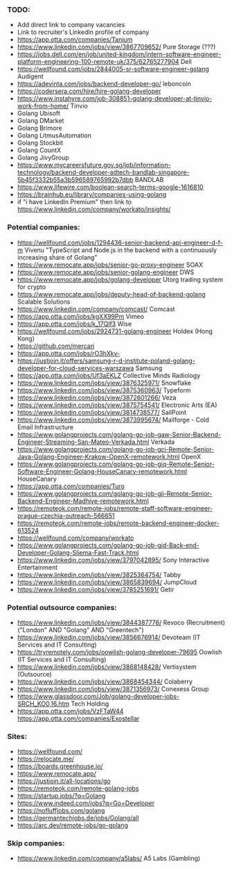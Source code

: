 ### TODO:
- Add direct link to company vacancies
- Link to recruiter's LinkedIn profile of company
- https://app.otta.com/companies/Tanium
- https://www.linkedin.com/jobs/view/3867709652/ Pure Storage (???)
- https://jobs.dell.com/en/job/united-kingdom/intern-software-engineer-platform-engineering-100-remote-uk/375/62765277904 Dell
- https://wellfound.com/jobs/2844005-sr-software-engineer-golang Audigent
- https://adevinta.com/jobs/backend-developer-go/ leboncoin
- https://codersera.com/hire/hire-golang-developer
- https://www.instahyre.com/job-308851-golang-developer-at-tinvio-work-from-home/ Tinvio
- Golang Ubisoft
- Golang DMarket
- Golang Brimore
- Golang LitmusAutomation
- Golang Stockbit
- Golang CountX
- Golang JivyGroup
- https://www.mycareersfuture.gov.sg/job/information-technology/backend-developer-adtech-bandlab-singapore-5b45f3332b55a3b596589765992b7dbb BANDLAB
- https://www.lifewire.com/boolean-search-terms-google-1616810
- https://brainhub.eu/library/companies-using-golang
- if "i have LinkedIn Premium" then link to https://www.linkedin.com/company/workato/insights/

### Potential companies:
- https://wellfound.com/jobs/1294436-senior-backend-api-engineer-d-f-m Vivenu "TypeScript and Node.js in the backend with a continuously increasing share of Golang"
- https://www.remocate.app/jobs/senior-go-proxy-engineer SOAX
- https://www.remocate.app/jobs/senior-golang-engineer DWS
- https://www.remocate.app/jobs/golang-developer Utorg trading system for crypto
- https://www.remocate.app/jobs/deputy-head-of-backend-golang Scalable Solutions
- https://www.linkedin.com/company/comcast/ Comcast
- https://app.otta.com/jobs/kgXX99Pm Vimeo
- https://app.otta.com/jobs/k_17Qlf3 Wise
- https://wellfound.com/jobs/2924731-golang-engineer Holdex (Hong Kong)
- https://github.com/mercari
- https://app.otta.com/jobs/rO3hXkv-
- https://justjoin.it/offers/samsung-r-d-institute-poland-golang-developer-for-cloud-services-warszawa Samsung
- https://app.otta.com/jobs/Uf3aEKLZ Collective Minds Radiology
- https://www.linkedin.com/jobs/view/3876325971/ Snowflake
- https://www.linkedin.com/jobs/view/3875360963/ Typeform
- https://www.linkedin.com/jobs/view/3872601266/ Veza
- https://www.linkedin.com/jobs/view/3875754541/ Electronic Arts (EA)
- https://www.linkedin.com/jobs/view/3814738577/ SailPoint
- https://www.linkedin.com/jobs/view/3873995674/ Mailforge - Cold Email Infrastructure
- https://www.golangprojects.com/golang-go-job-gaw-Senior-Backend-Engineer-Streaming-San-Mateo-Verkada.html Verkada
- https://www.golangprojects.com/golang-go-job-gci-Remote-Senior-Java-Golang-Engineer-Krakow-OpenX-remotework.html OpenX
- https://www.golangprojects.com/golang-go-job-giq-Remote-Senior-Software-Engineer-Golang-HouseCanary-remotework.html HouseCanary
- https://app.otta.com/companies/Turo
- https://www.golangprojects.com/golang-go-job-gji-Remote-Senior-Backend-Engineer-Madhive-remotework.html
- https://remoteok.com/remote-jobs/remote-staff-software-engineer-prague-czechia-outreach-566651
- https://remoteok.com/remote-jobs/remote-backend-engineer-docker-613524
- https://wellfound.com/company/workato
- https://www.golangprojects.com/golang-go-job-gjd-Back-end-Developer-Golang-Sliema-Fast-Track.html
- https://www.linkedin.com/jobs/view/3797042895/ Sony Interactive Entertainment
- https://www.linkedin.com/jobs/view/3825364754/ Tabby
- https://www.linkedin.com/jobs/view/3865839694/ JumpCloud
- https://www.linkedin.com/jobs/view/3785251691/ Getir

### Potential outsource companies:
- https://www.linkedin.com/jobs/view/3844387776/ Revoco (Recruitment) ("London" AND "Golang" AND "Greentech")
- https://www.linkedin.com/jobs/view/3856676914/ Devoteam (IT Services and IT Consulting)
- https://tryremotely.com/jobs/oowlish-golang-developer-79695 Oowlish (IT Services and IT Consulting)
- https://www.linkedin.com/jobs/view/3868148428/ Vertisystem (Outsource)
- https://www.linkedin.com/jobs/view/3868454344/ Colaberry
- https://www.linkedin.com/jobs/view/3871356973/ Conexess Group
- https://www.glassdoor.com/Job/golang-developer-jobs-SRCH_KO0,16.htm Tech Holding
- https://app.otta.com/jobs/VzFTaW44 https://app.otta.com/companies/Exostellar

### Sites:
- https://wellfound.com/
- https://relocate.me/
- https://boards.greenhouse.io/
- https://www.remocate.app/
- https://justjoin.it/all-locations/go
- https://remoteok.com/remote-golang-jobs
- https://startup.jobs/?q=Golang
- https://www.indeed.com/jobs?q=Go+Developer
- https://nofluffjobs.com/golang
- https://germantechjobs.de/jobs/Golang/all
- https://arc.dev/remote-jobs/go-golang

### Skip companies:
- https://www.linkedin.com/company/a5labs/ A5 Labs (Gambling)
